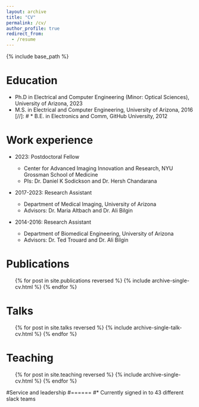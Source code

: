 ```yaml
---
layout: archive
title: "CV"
permalink: /cv/
author_profile: true
redirect_from:
  - /resume
---
```


{% include base_path %}

Education
======
* Ph.D in Electrical and Computer Engineering (Minor: Optical Sciences), University of Arizona, 2023
* M.S. in Electrical and Computer Engineering, University of Arizona, 2016
[//]: # * B.E. in Electronics and Comm, GitHub University, 2012

Work experience
======
* 2023: Postdoctoral Fellow
  * Center for Advanced Imaging Innovation and Research, NYU Grossman School of Medicine
  * PIs: Dr. Daniel K Sodickson and Dr. Hersh Chandarana

* 2017-2023: Research Assistant
  * Department of Medical Imaging, University of Arizona
  * Advisors: Dr. Maria Altbach and Dr. Ali Bilgin

* 2014-2016: Research Assistant
  * Department of Biomedical Engineering, University of Arizona
  * Advisors: Dr. Ted Trouard and Dr. Ali Bilgin
  

Publications
======
  <ul>{% for post in site.publications reversed %}
    {% include archive-single-cv.html %}
  {% endfor %}</ul>
  
Talks
======
  <ul>{% for post in site.talks reversed %}
    {% include archive-single-talk-cv.html  %}
  {% endfor %}</ul>
  
Teaching
======
  <ul>{% for post in site.teaching reversed %}
    {% include archive-single-cv.html %}
  {% endfor %}</ul>
  
#Service and leadership
#======
#* Currently signed in to 43 different slack teams
